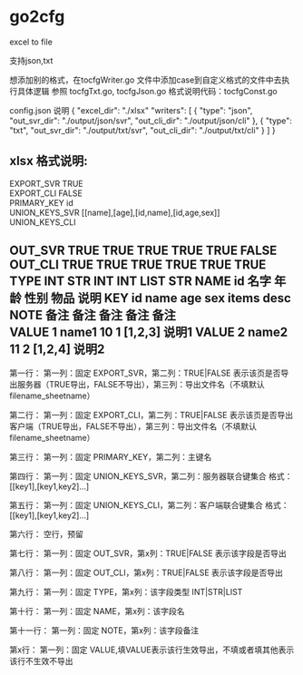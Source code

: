 # go2cfg
excel to file

支持json,txt

想添加别的格式，在tocfgWriter.go 文件中添加case到自定义格式的文件中去执行具体逻辑
参照 tocfgTxt.go, tocfgJson.go
格式说明代码：tocfgConst.go

config.json 说明
{
    "excel_dir": "./xlsx"   <!-- 导出目录 -->
    "writers": [ <!-- 导出格式列表 -->
       {
        "type": "json",  <!-- 导出格式 -->
        "out_svr_dir": "./output/json/svr",  <!-- 导出服务器目录 -->
        "out_cli_dir": "./output/json/cli"  <!-- 导出客户端目录 -->
       },
       {
        "type": "txt",
        "out_svr_dir": "./output/txt/svr",
        "out_cli_dir": "./output/txt/cli"
       }
    ]
}


xlsx 格式说明:
-------------------------------------------------------
EXPORT_SVR	TRUE					
EXPORT_CLI	FALSE					
PRIMARY_KEY	id					
UNION_KEYS_SVR	[[name],[age],[id,name],[id,age,sex]]					
UNION_KEYS_CLI						
                        
OUT_SVR	TRUE	TRUE	TRUE	TRUE	TRUE	FALSE
OUT_CLI	TRUE	TRUE	TRUE	TRUE	TRUE	TRUE
TYPE	INT	    STR	     INT	INT	    LIST	STR
NAME	id	    名字	年龄	性别	物品	说明
KEY	    id	    name	age	    sex	    items	desc
NOTE	备注	备注	备注	备注	备注	
VALUE	1	    name1	10	     1	   [1,2,3]	说明1
VALUE	2	    name2	11	     2	   [1,2,4]	说明2
-------------------------------------------------------

第一行：
    第一列：固定 EXPORT_SVR，第二列：TRUE|FALSE 表示该页是否导出服务器（TRUE导出，FALSE不导出），第三列：导出文件名（不填默认filename_sheetname）

第二行：
    第一列：固定 EXPORT_CLI，第二列：TRUE|FALSE 表示该页是否导出客户端（TRUE导出，FALSE不导出），第三列：导出文件名（不填默认filename_sheetname）

第三行：
    第一列：固定 PRIMARY_KEY，第二列：主键名

第四行：
    第一列：固定 UNION_KEYS_SVR，第二列：服务器联合键集合 格式：[[key1],[key1,key2]...]

第五行：
    第一列：固定 UNION_KEYS_CLI，第二列：客户端联合键集合 格式：[[key1],[key1,key2]...]

第六行：
    空行，预留

第七行：
    第一列：固定 OUT_SVR，第x列：TRUE|FALSE 表示该字段是否导出

第八行：
    第一列：固定 OUT_CLI，第x列：TRUE|FALSE 表示该字段是否导出

第九行：
    第一列：固定 TYPE，第x列：该字段类型 INT|STR|LIST

第十行：
    第一列：固定 NAME，第x列：该字段名

第十一行：
    第一列：固定 NOTE，第x列：该字段备注

第x行：
    第一列：固定 VALUE,填VALUE表示该行生效导出，不填或者填其他表示该行不生效不导出
